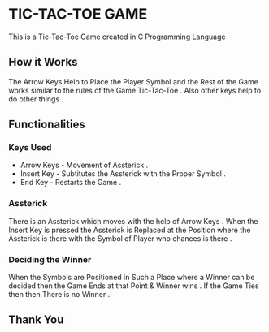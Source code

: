 # TIC-TAC-TOE GAME
This is a Tic-Tac-Toe Game created in C Programming Language

## How it Works
The Arrow Keys Help to Place the Player Symbol and the Rest of the Game works similar to the rules of the Game Tic-Tac-Toe . Also other keys help to do other things .

## Functionalities

### Keys Used
* Arrow Keys - Movement of Assterick .
* Insert Key - Subtitutes the Assterick with the Proper Symbol .
* End Key - Restarts the Game . 

### Assterick
There is an Assterick which moves with the help of Arrow Keys . When the Insert Key is pressed the Assterick is Replaced at the Position where the Assterick is there with the Symbol of Player who chances is there .

### Deciding the Winner
When the Symbols are Positioned in Such a Place where a Winner can be decided then the Game Ends at that Point & Winner wins . If the Game Ties then then There is no Winner .

## Thank You


